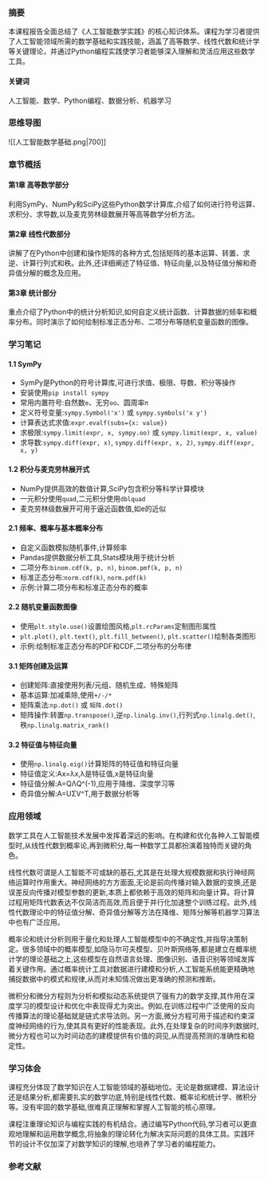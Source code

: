 
### 摘要
本课程报告全面总结了《人工智能数学实践》的核心知识体系。课程为学习者提供了人工智能领域所需的数学基础和实践技能，涵盖了高等数学、线性代数和统计学等关键理论，并通过Python编程实践使学习者能够深入理解和灵活应用这些数学工具。
#### 关键词
人工智能、数学、Python编程、数据分析、机器学习
### 思维导图
![[人工智能数学基础.png|700]]
### 章节概括
#### 第1章 高等数学部分 
利用SymPy、NumPy和SciPy这些Python数学计算库,介绍了如何进行符号运算、求积分、求导数,以及麦克劳林级数展开等高等数学分析方法。
#### 第2章 线性代数部分
讲解了在Python中创建和操作矩阵的各种方式,包括矩阵的基本运算、转置、求逆、计算行列式和秩。此外,还详细阐述了特征值、特征向量,以及特征值分解和奇异值分解的概念及应用。
#### 第3章 统计部分
重点介绍了Python中的统计分析知识,如何自定义统计函数、计算数据的频率和概率分布。同时演示了如何绘制标准正态分布、二项分布等随机变量函数的图像。
### 学习笔记
#### 1.1 SymPy
- SymPy是Python的符号计算库,可进行求值、极限、导数、积分等操作
- 安装使用`pip install sympy`
- 常用内置符号:自然数`e`、无穷`oo`、圆周率`π`
- 定义符号变量:`sympy.Symbol('x')` 或 `sympy.symbols('x y')`
- 计算表达式求值:`expr.evalf(subs={x: value})`
- 求极限:`sympy.limit(expr, x, sympy.oo)` 或 `sympy.limit(expr, x, value)`
- 求导数:`sympy.diff(expr, x)`, `sympy.diff(expr, x, 2)`, `sympy.diff(expr, x, y)`
    
#### 1.2 积分与麦克劳林展开式
- NumPy提供高效的数值计算,SciPy包含积分等科学计算模块
- 一元积分使用`quad`,二元积分使用`dblquad`
- 麦克劳林级数展开可用于逼近函数值,如e的近似
	
#### 2.1 频率、概率与基本概率分布
- 自定义函数模拟随机事件,计算频率
- Pandas提供数据分析工具,Stats模块用于统计分析
- 二项分布:`binom.cdf(k, p, n)`, `binom.pmf(k, p, n)`
- 标准正态分布:`norm.cdf(k)`, `norm.pdf(k)`
- 示例:计算二项分布和标准正态分布的概率
    
#### 2.2  随机变量函数图像
- 使用`plt.style.use()`设置绘图风格,`plt.rcParams`定制图形属性
- `plt.plot()`, `plt.text()`, `plt.fill_between()`, `plt.scatter()`绘制各类图形
- 示例:绘制标准正态分布的PDF和CDF,二项分布的分布律
    
#### 3.1 矩阵创建及运算
- 创建矩阵:直接使用列表/元组、随机生成、特殊矩阵
- 基本运算:加减乘除,使用`+/-/*`
- 矩阵乘法:`np.dot()` 或 `矩阵.dot()`
- 矩阵操作:转置`np.transpose()`,逆`np.linalg.inv()`,行列式`np.linalg.det()`,秩`np.linalg.matrix_rank()`

#### 3.2 特征值与特征向量
- 使用`np.linalg.eig()`计算矩阵的特征值和特征向量
- 特征值定义:Ax=λx,λ是特征值,x是特征向量
- 特征值分解:A=QΛQ^(-1),应用于降维、深度学习等
- 奇异值分解:A=UΣV^T,用于数据分析等
    
### 应用领域
数学工具在人工智能技术发展中发挥着深远的影响。在构建和优化各种人工智能模型时,从线性代数到概率论,再到微积分,每一种数学工具都扮演着独特而关键的角色。

线性代数可谓是人工智能不可或缺的基石,尤其是在处理大规模数据和执行神经网络运算时作用重大。神经网络的方方面面,无论是前向传播对输入数据的变换,还是误差反向传播对模型参数的更新,本质上都依赖于高效的矩阵和向量计算。将计算过程用矩阵代数表达不仅简洁而高效,而且便于并行化加速整个训练过程。此外,线性代数理论中的特征值分解、奇异值分解等方法在降维、矩阵分解等机器学习算法中也有广泛应用。

概率论和统计分析则用于量化和处理人工智能模型中的不确定性,并指导决策制定。很多领域中的概率模型,如隐马尔可夫模型、贝叶斯网络等,都是建立在概率统计学的理论基础之上,这些模型在自然语言处理、图像识别、语音识别等领域发挥着关键作用。通过概率统计工具对数据进行建模和分析,人工智能系统能更精确地捕捉数据中的模式和规律,从而对未知情况做出更准确的预测和推断。

微积分和微分方程则为分析和模拟动态系统提供了强有力的数学支撑,其作用在深度学习的模型设计和优化中表现得尤为突出。例如,在训练过程中广泛使用的反向传播算法的理论基础就是链式求导法则。另一方面,微分方程可用于描述和约束深度神经网络的行为,使其具有更好的性能表现。此外,在处理复杂的时间序列数据时,微分方程也可以为时间动态的建模提供有价值的洞见,从而提高预测的准确性和稳定性。
### 学习体会
课程充分体现了数学知识在人工智能领域的基础地位。无论是数据建模、算法设计还是结果分析,都需要扎实的数学功底,特别是线性代数、概率论和统计学、微积分等。没有牢固的数学基础,很难真正理解和掌握人工智能的核心原理。

课程注重理论知识与编程实践的有机结合。通过编写Python代码,学习者可以更直观地理解和运用数学概念,将抽象的理论转化为解决实际问题的具体工具。实践环节的设计不仅加深了对数学知识的理解,也培养了学习者的编程能力。
### 参考文献

